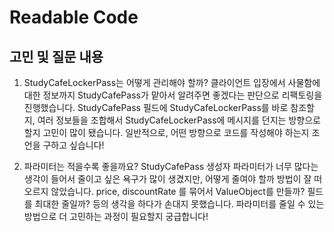 # Readable Code

## 고민 및 질문 내용
1. StudyCafeLockerPass는 어떻게 관리해야 할까?
클라이언트 입장에서 사물함에 대한 정보까지 StudyCafePass가 맡아서 알려주면 좋겠다는 판단으로 리팩토링을 진행했습니다.
StudyCafePass 필드에 StudyCafeLockerPass를 바로 참조할지, 여러 정보들을 조합해서 StudyCafeLockerPass에 메시지를 던지는 방향으로 할지 고민이 많이 됐습니다.
일반적으로, 어떤 방향으로 코드를 작성해야 하는지 조언을 구하고 싶습니다!

2. 파라미터는 적을수록 좋을까요?
StudyCafePass 생성자 파라미터가 너무 많다는 생각이 들어서 줄이고 싶은 욕구가 많이 생겼지만, 어떻게 줄여야 할까 방법이 잘 떠오르지 않았습니다.
price, discountRate 를 묶어서 ValueObject를 만들까? 필드를 최대한 줄일까? 등의 생각을 하다가 손대지 못했습니다.
파라미터를 줄일 수 있는 방법으로 더 고민하는 과정이 필요할지 궁급합니다!
